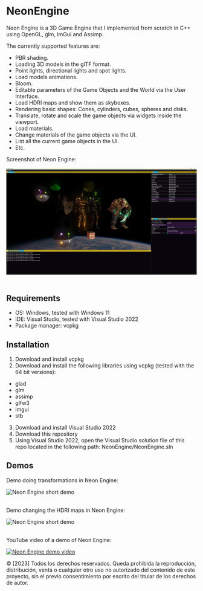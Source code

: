 # NeonEngine

Neon Engine is a 3D Game Engine that I implemented from scratch in C++ using OpenGL, glm, ImGui and Assimp.

The currently supported features are:
- PBR shading.
- Loading 3D models in the glTF format.
- Point lights, directional lights and spot lights.
- Load models animations.
- Bloom.
- Editable parameters of the Game Objects and the World via the User Interface.
- Load HDRI maps and show them as skyboxes.
- Rendering basic shapes: Cones, cylinders, cubes, spheres and disks.
- Translate, rotate and scale the game objects via widgets inside the viewport.
- Load materials.
- Change materials of the game objects via the UI.
- List all the current game objects in the UI.
- Etc.

Screenshot of Neon Engine:

![Neon Engine screenshot](https://github.com/AlonsoCerpa/NeonEngine/blob/master/images/neon_engine_image1.png)
<br />
<br />

## Requirements

- OS: Windows, tested with Windows 11
- IDE: Visual Studio, tested with Visual Studio 2022
- Package manager: vcpkg

## Installation
1. Download and install vcpkg
2. Download and install the following libraries using vcpkg (tested with the 64 bit versions):
- glad
- glm
- assimp
- glfw3
- imgui
- stb
3. Download and install Visual Studio 2022
4. Download this repository
5. Using Visual Studio 2022, open the Visual Studio solution file of this repo located in the following path: NeonEngine/NeonEngine.sln

## Demos

Demo doing transformations in Neon Engine:

![Neon Engine short demo](https://github.com/AlonsoCerpa/NeonEngine/blob/master/gifs/neon_engine_gif1.gif)
<br />
<br />


Demo changing the HDRI maps in Neon Engine:

![Neon Engine short demo](https://github.com/AlonsoCerpa/NeonEngine/blob/master/gifs/neon_engine_gif2.gif)
<br />
<br />


YouTube video of a demo of Neon Engine:

[![Neon Engine demo video](https://img.youtube.com/vi/rJXNfAThIbU/maxresdefault.jpg)](https://www.youtube.com/watch?v=rJXNfAThIbU)

© [2023] Todos los derechos reservados. Queda prohibida la reproducción, distribución, venta o cualquier otro uso no autorizado del contenido de este proyecto, sin el previo consentimiento por escrito del titular de los derechos de autor.
